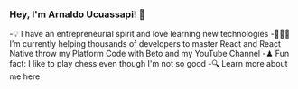 ### Hey, I'm Arnaldo Ucuassapi! 👋
-💡 I have an entrepreneurial spirit and love learning new technologies
-👨🏻‍💻 I’m currently helping thousands of developers to master React and React Native throw my Platform Code with Beto and my YouTube Channel
-♟ Fun fact: I like to play chess even though I'm not so good
-🔍 Learn more about me here

